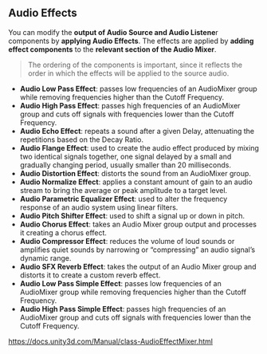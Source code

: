 ## Audio Effects

You can modify the **output of Audio Source and Audio Listene**r components by **applying Audio Effects**.
The effects are applied by **adding effect components** to the **relevant section of the Audio Mixer**.

> The ordering of the components is important, since it reflects the order in which the effects will be applied to the source audio.

- **Audio Low Pass Effect**:  passes low frequencies of an AudioMixer group while removing frequencies higher than the Cutoff Frequency.
- **Audio High Pass Effect**:  passes high frequencies of an AudioMixer group and cuts off signals with frequencies lower than the Cutoff Frequency.
- **Audio Echo Effect**:  repeats a sound after a given Delay, attenuating the repetitions based on the Decay Ratio.
- **Audio Flange Effect**: used to create the audio effect
 produced by mixing two identical signals together, one signal delayed by a small and gradually changing period, usually smaller than 20 milliseconds.
- **Audio Distortion Effect**: distorts the sound from an AudioMixer group.
- **Audio Normalize Effect**: applies a constant amount of gain to an audio stream to bring the average or peak amplitude to a target level.
- **Audio Parametric Equalizer Effect**: used to alter the frequency response of an audio system using linear filters.
- **Audio Pitch Shifter Effect**: used to shift a signal up or down in pitch.
- **Audio Chorus Effect**: takes an Audio Mixer group output and processes it creating a chorus effect.
- **Audio Compressor Effect**: reduces the volume of loud sounds or amplifies quiet sounds by narrowing or “compressing” an audio signal’s dynamic range.
- **Audio SFX Reverb Effect**: takes the output of an Audio Mixer group and distorts it to create a custom reverb effect.
- **Audio Low Pass Simple Effect**: passes low frequencies of an AudioMixer group while removing frequencies higher than the Cutoff Frequency.
- **Audio High Pass Simple Effect**: passes high frequencies of an AudioMixer group and cuts off signals with frequencies lower than the Cutoff Frequency.

https://docs.unity3d.com/Manual/class-AudioEffectMixer.html

 
